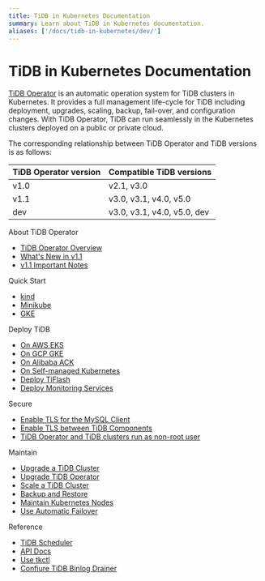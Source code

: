 ```yaml
---
title: TiDB in Kubernetes Documentation
summary: Learn about TiDB in Kubernetes documentation.
aliases: ['/docs/tidb-in-kubernetes/dev/']
---
```


# TiDB in Kubernetes Documentation

[TiDB Operator](https://github.com/pingcap/tidb-operator) is an automatic operation system for TiDB clusters in Kubernetes. It provides a full management life-cycle for TiDB including deployment, upgrades, scaling, backup, fail-over, and configuration changes. With TiDB Operator, TiDB can run seamlessly in the Kubernetes clusters deployed on a public or private cloud.

The corresponding relationship between TiDB Operator and TiDB versions is as follows:

| TiDB Operator version | Compatible TiDB versions |
|:---|:---|
| v1.0 | v2.1, v3.0 |
| v1.1 | v3.0, v3.1, v4.0, v5.0 |
| dev | v3.0, v3.1, v4.0, v5.0, dev |

<NavColumns>
<NavColumn>
<ColumnTitle>About TiDB Operator</ColumnTitle>

- [TiDB Operator Overview](tidb-operator-overview.md)
- [What's New in v1.1](whats-new-in-v1.1.md)
- [v1.1 Important Notes](notes-tidb-operator-v1.1.md)

</NavColumn>

<NavColumn>
<ColumnTitle>Quick Start</ColumnTitle>

- [kind](get-started.md#create-a-kubernetes-cluster-using-kind)
- [Minikube](get-started.md#create-a-kubernetes-cluster-using-minikube)
- [GKE](deploy-tidb-from-kubernetes-gke.md)

</NavColumn>

<NavColumn>
<ColumnTitle>Deploy TiDB</ColumnTitle>

- [On AWS EKS](deploy-on-aws-eks.md)
- [On GCP GKE](deploy-on-gcp-gke.md)
- [On Alibaba ACK](deploy-on-alibaba-cloud.md)
- [On Self-managed Kubernetes](deploy-on-general-kubernetes.md)
- [Deploy TiFlash](deploy-tiflash.md)
- [Deploy Monitoring Services](monitor-a-tidb-cluster.md)

</NavColumn>

<NavColumn>
<ColumnTitle>Secure</ColumnTitle>

- [Enable TLS for the MySQL Client](enable-tls-for-mysql-client.md)
- [Enable TLS between TiDB Components](enable-tls-between-components.md)
- [TiDB Operator and TiDB clusters run as non-root user](containers-run-as-non-root-user.md)

</NavColumn>

<NavColumn>
<ColumnTitle>Maintain</ColumnTitle>

- [Upgrade a TiDB Cluster](upgrade-a-tidb-cluster.md)
- [Upgrade TiDB Operator](upgrade-tidb-operator.md)
- [Scale a TiDB Cluster](scale-a-tidb-cluster.md)
- [Backup and Restore](backup-restore-overview.md)
- [Maintain Kubernetes Nodes](maintain-a-kubernetes-node.md)
- [Use Automatic Failover](use-auto-failover.md)

</NavColumn>

<NavColumn>
<ColumnTitle>Reference</ColumnTitle>

- [TiDB Scheduler](tidb-scheduler.md)
- [API Docs](https://github.com/pingcap/tidb-operator/blob/master/docs/api-references/docs.md)
- [Use tkctl](use-tkctl.md)
- [Confiure TiDB Binlog Drainer](configure-tidb-binlog-drainer.md)

</NavColumn>

</NavColumns>
